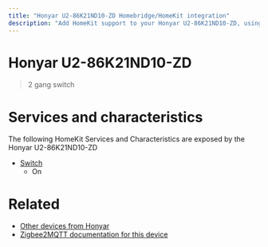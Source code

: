 ```yaml
---
title: "Honyar U2-86K21ND10-ZD Homebridge/HomeKit integration"
description: "Add HomeKit support to your Honyar U2-86K21ND10-ZD, using Homebridge, Zigbee2MQTT and homebridge-z2m."
---
```

<!---
This file has been GENERATED using src/docgen/docgen.ts
DO NOT EDIT THIS FILE MANUALLY!
-->
# Honyar U2-86K21ND10-ZD
> 2 gang switch


# Services and characteristics
The following HomeKit Services and Characteristics are exposed by
the Honyar U2-86K21ND10-ZD

* [Switch](../../switch.md)
  * On


# Related
* [Other devices from Honyar](../index.md#honyar)
* [Zigbee2MQTT documentation for this device](https://www.zigbee2mqtt.io/devices/U2-86K21ND10-ZD.html)